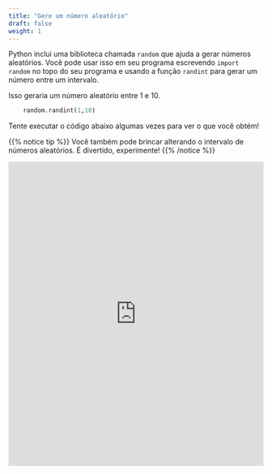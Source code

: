 ```yaml
---
title: "Gere um número aleatório"
draft: false
weight: 1
---
```


Python inclui uma biblioteca chamada `random` que ajuda a gerar números aleatórios. Você pode usar isso em seu programa escrevendo `import random` no topo do seu programa e usando a função `randint` para gerar um número entre um intervalo.

Isso geraria um número aleatório entre 1 e 10.
```python
    random.randint(1,10)
```

Tente executar o código abaixo algumas vezes para ver o que você obtém!

{{% notice tip %}}
Você também pode brincar alterando o intervalo de números aleatórios. É divertido, experimente!
{{% /notice %}}

<iframe src="https://trinket.io/embed/python/40939d4d75" width="100%" height="600" frameborder="0" marginwidth="0" marginheight="0" allowfullscreen></iframe>